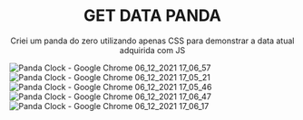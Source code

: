 <h1 align="center">GET DATA PANDA</h1>
<p align="center">Criei um panda do zero utilizando apenas CSS para demonstrar a data atual adquirida com JS</p>

![Panda Clock - Google Chrome 06_12_2021 17_06_57](https://user-images.githubusercontent.com/92547909/144915230-3ae27e29-a8fa-4dd6-bd0e-dce3dc7a0840.png)
![Panda Clock - Google Chrome 06_12_2021 17_05_21](https://user-images.githubusercontent.com/92547909/144915269-b2bb94f9-0c16-44c1-a584-8232ffecdb7b.png)
![Panda Clock - Google Chrome 06_12_2021 17_05_46](https://user-images.githubusercontent.com/92547909/144915257-1628eaa1-160d-4d37-a0ab-6ce12f17f2da.png)
![Panda Clock - Google Chrome 06_12_2021 17_06_47](https://user-images.githubusercontent.com/92547909/144915240-00bec376-3c8d-4854-ac9a-7d49b1dfebeb.png)
![Panda Clock - Google Chrome 06_12_2021 17_06_17](https://user-images.githubusercontent.com/92547909/144915250-caa32319-9f7a-4775-b17e-e73578d2db86.png)
